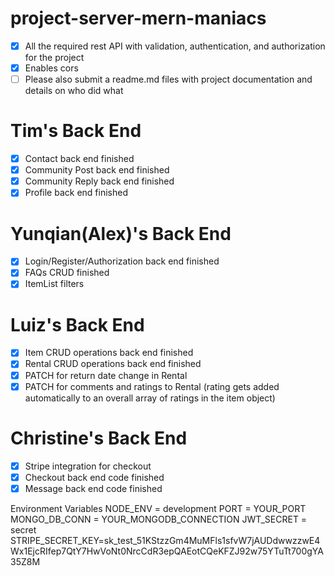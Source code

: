 # project-server-mern-maniacs

- [x] All the required rest API with validation, authentication, and authorization for the project
- [x] Enables cors
- [ ] Please also submit a readme.md files with project documentation and details on who did what

# Tim's Back End

- [x] Contact back end finished
- [x] Community Post back end finished
- [x] Community Reply back end finished
- [x] Profile back end finished

# Yunqian(Alex)'s Back End

- [x] Login/Register/Authorization back end finished
- [x] FAQs CRUD finished
- [x] ItemList filters

# Luiz's Back End

- [x] Item CRUD operations back end finished
- [x] Rental CRUD operations back end finished
- [x] PATCH for return date change in Rental
- [x] PATCH for comments and ratings to Rental (rating gets added automatically to an overall array of ratings in the item object)

# Christine's Back End

- [x] Stripe integration for checkout
- [x] Checkout back end code finished
- [x] Message back end code finished

Environment Variables
NODE_ENV = development
PORT = YOUR_PORT
MONGO_DB_CONN = YOUR_MONGODB_CONNECTION
JWT_SECRET = secret
STRIPE_SECRET_KEY=sk_test_51KStzzGm4MuMFls1sfvW7jAUDdwwzzwE4Wx1EjcRIfep7QtY7HwVoNt0NrcCdR3epQAEotCQeKFZJ92w75YTuTt700gYA35Z8M